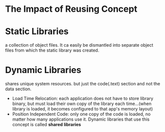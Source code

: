 # The Impact of Reusing Concept

# Static Libraries
a collection of object files. It ca easily be dismantled into separate object files from which the static library was created.

# Dynamic Libraries
shares unique system resources. but just the code(.text) section and not the data section.

* Load Time Relocation: each application does not have to store library binary, but must load their own copy of the library each time...(when library is loaded, it becomes configured to that app's memory layout)
* Position Independent Code: only one copy of the code is loaded, no matter how many applications use it. Dynamic libraries that use this concept is called **shared libraries**
